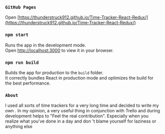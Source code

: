 ### `GitHub Pages`
  
Open [https://thunderstruck912.github.io/Time-Tracker-React-Redux/](https://thunderstruck912.github.io/Time-Tracker-React-Redux/)


### `npm start`

Runs the app in the development mode.\
Open [http://localhost:3000](http://localhost:3000) to view it in your browser.

### `npm run build`

Builds the app for production to the `build` folder.\
It correctly bundles React in production mode and optimizes the build for the best performance.

### `About` 

I used all sorts of time trackers for a very long time and decided to write my own . In my opinion, a very useful thing in conjunction with Trello and during development helps to "Feel the real contribution". Especially when you realize what you've done in a day and don 't blame yourself for laziness or anything else
